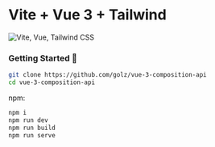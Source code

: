 # Vite +  Vue 3 + Tailwind
![Vite, Vue, Tailwind CSS](https://user-images.githubusercontent.com/11320080/111277027-a9384c00-8640-11eb-8323-21889bd7c609.png)

### Getting Started 🚀

```sh
git clone https://github.com/golz/vue-3-composition-api
cd vue-3-composition-api
```

npm:
```sh
npm i
npm run dev
npm run build
npm run serve
```
